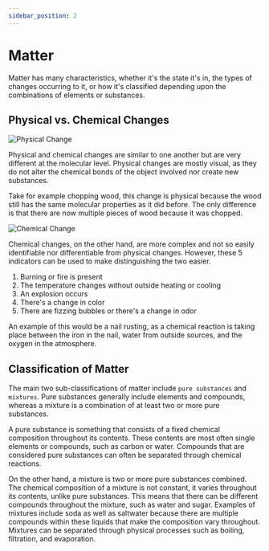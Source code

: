 ```yaml
---
sidebar_position: 2
---
```


# Matter

Matter has many characteristics, whether it's the state it's in, the types of changes occurring to it, or how it's classified depending upon the combinations of elements or substances.

## Physical vs. Chemical Changes

![Physical Change](/img/chemistry/physical-change.jpg)

Physical and chemical changes are similar to one another but are very different at the molecular level. Physical changes are mostly visual, as they do not alter the chemical bonds of the object involved nor create new substances. 

Take for example chopping wood, this change is physical because the wood still has the same molecular properties as it did before. The only difference is that there are now multiple pieces of wood because it was chopped.

<!-- Additionally, most mixtures are created as a result of a physical change, meaning that they can be reverted later on. -->

![Chemical Change](/img/chemistry/chemical-change.jpg)

Chemical changes, on the other hand, are more complex and not so easily identifiable nor differentiable from physical changes. However, these 5 indicators can be used to make distinguishing the two easier.

1. Burning or fire is present
1. The temperature changes without outside heating or cooling
1. An explosion occurs
1. There's a change in color
1. There are fizzing bubbles or there's a change in odor

An example of this would be a nail rusting, as a chemical reaction is taking place between the iron in the nail, water from outside sources, and the oxygen in the atmosphere.

## Classification of Matter

The main two sub-classifications of matter include `pure substances` and `mixtures`. Pure substances generally include elements and compounds, whereas a mixture is a combination of at least two or more pure substances. 

A pure substance is something that consists of a fixed chemical composition throughout its contents. These contents are most often single elements or compounds, such as carbon or water. Compounds that are considered pure substances can often be separated through chemical reactions.

On the other hand, a mixture is two or more pure substances combined. The chemical composition of a mixture is not constant, it varies throughout its contents, unlike pure substances. This means that there can be different compounds throughout the mixture, such as water and sugar. Examples of mixtures include soda as well as saltwater because there are multiple compounds within these liquids that make the composition vary throughout. Mixtures can be separated through physical processes such as boiling, filtration, and evaporation.
